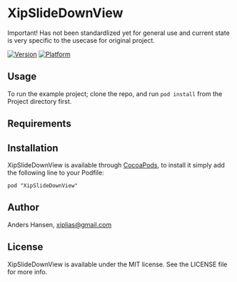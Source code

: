 # XipSlideDownView

Important! Has not been standardlized yet for general use and current state is very specific to the usecase for original project.

[![Version](http://cocoapod-badges.herokuapp.com/v/XipSlideDownView/badge.png)](http://cocoadocs.org/docsets/XipSlideDownView)
[![Platform](http://cocoapod-badges.herokuapp.com/p/XipSlideDownView/badge.png)](http://cocoadocs.org/docsets/XipSlideDownView)

## Usage

To run the example project; clone the repo, and run `pod install` from the Project directory first.

## Requirements

## Installation

XipSlideDownView is available through [CocoaPods](http://cocoapods.org), to install
it simply add the following line to your Podfile:

    pod "XipSlideDownView"

## Author

Anders Hansen, xiplias@gmail.com

## License

XipSlideDownView is available under the MIT license. See the LICENSE file for more info.

